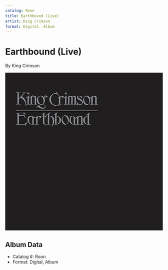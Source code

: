 ```yaml
---
catalog: Roon
title: Earthbound (Live)
artist: King Crimson
format: Digital, Album
---
```


# Earthbound (Live)

By King Crimson

![](../../assets/albumcovers/King_Crimson-Earthbound_Live.png)

## Album Data

- Catalog #: Roon
- Format: Digital, Album

